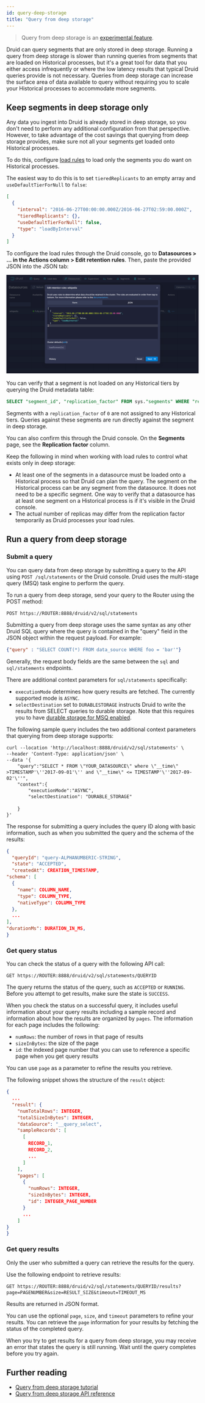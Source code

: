 ```yaml
---
id: query-deep-storage
title: "Query from deep storage"
---
```


<!--
  ~ Licensed to the Apache Software Foundation (ASF) under one
  ~ or more contributor license agreements.  See the NOTICE file
  ~ distributed with this work for additional information
  ~ regarding copyright ownership.  The ASF licenses this file
  ~ to you under the Apache License, Version 2.0 (the
  ~ "License"); you may not use this file except in compliance
  ~ with the License.  You may obtain a copy of the License at
  ~
  ~   http://www.apache.org/licenses/LICENSE-2.0
  ~
  ~ Unless required by applicable law or agreed to in writing,
  ~ software distributed under the License is distributed on an
  ~ "AS IS" BASIS, WITHOUT WARRANTIES OR CONDITIONS OF ANY
  ~ KIND, either express or implied.  See the License for the
  ~ specific language governing permissions and limitations
  ~ under the License.
  -->

> Query from deep storage is an [experimental feature](../development/experimental.md).

Druid can query segments that are only stored in deep storage. Running a query from deep storage is slower than running queries from segments that are loaded on Historical processes, but it's a great tool for data that you either access infrequently or where the low latency results that typical Druid queries provide is not necessary. Queries from deep storage can increase the surface area of data available to query without requiring you to scale your Historical processes to accommodate more segments.

## Keep segments in deep storage only

Any data you ingest into Druid is already stored in deep storage, so you don't need to perform any additional configuration from that perspective. However, to take advantage of the cost savings that querying from deep storage provides, make sure not all your segments get loaded onto Historical processes.

To do this, configure [load rules](../operations/rule-configuration.md#load-rules) to load only the segments you do want on Historical processes. 

The easiest way to do this is to set `tieredReplicants` to an empty array and `useDefaultTierForNull` to `false`:

```json
[
  {
    "interval": "2016-06-27T00:00:00.000Z/2016-06-27T02:59:00.000Z",
    "tieredReplicants": {},
    "useDefaultTierForNull": false,
    "type": "loadByInterval"
  }
]
```

To configure the load rules through the Druid console, go to **Datasources > ... in the Actions column > Edit retention rules**. Then, paste the provided JSON into the JSON tab:

![](../assets/tutorial-query-deepstorage-retention-rule.png)


You can verify that a segment is not loaded on any Historical tiers by querying the Druid metadata table:

```sql
SELECT "segment_id", "replication_factor" FROM sys."segments" WHERE "replication_factor" = 0 AND "datasource" = YOUR_DATASOURCE
```

Segments with a `replication_factor` of `0` are not assigned to any Historical tiers. Queries against these segments are run directly against the segment in deep storage. 

You can also confirm this through the Druid console. On the **Segments** page, see the **Replication factor** column.

Keep the following in mind when working with load rules to control what exists only in deep storage:

- At least one of the segments in a datasource must be loaded onto a Historical process so that Druid can plan the query. The segment on the Historical process can be any segment from the datasource. It does not need to be a specific segment. One way to verify that a datasource has at least one segment on a Historical process is if it's visible in the Druid console.
- The actual number of replicas may differ from the replication factor temporarily as Druid processes your load rules.

## Run a query from deep storage

### Submit a query

You can query data from deep storage by submitting a query to the API using `POST /sql/statements`  or the Druid console. Druid uses the multi-stage query (MSQ) task engine to perform the query.

To run a query from deep storage, send your query to the Router using the POST method:

```
POST https://ROUTER:8888/druid/v2/sql/statements
```

Submitting a query from deep storage uses the same syntax as any other Druid SQL query where the query is contained in the "query" field in the JSON object within the request payload. For example:

```json
{"query" : "SELECT COUNT(*) FROM data_source WHERE foo = 'bar'"}
```  

Generally, the request body fields are the same between the `sql` and `sql/statements` endpoints.

There are additional context parameters for `sql/statements` specifically: 

   - `executionMode`  determines how query results are fetched. The currently supported mode is `ASYNC`. 
   - `selectDestination` set to `DURABLESTORAGE` instructs Druid to write the results from SELECT queries to durable storage. Note that this requires you to have [durable storage for MSQ enabled](../operations/durable-storage.md).

The following sample query includes the two additional context parameters that querying from deep storage supports:

```
curl --location 'http://localhost:8888/druid/v2/sql/statements' \
--header 'Content-Type: application/json' \
--data '{
    "query":"SELECT * FROM \"YOUR_DATASOURCE\" where \"__time\" >TIMESTAMP'\''2017-09-01'\'' and \"__time\" <= TIMESTAMP'\''2017-09-02'\''",
    "context":{
        "executionMode":"ASYNC",
        "selectDestination": "DURABLE_STORAGE"

    }  
}'
```

The response for submitting a query includes the query ID along with basic information, such as when you submitted the query and the schema of the results:

```json
{
  "queryId": "query-ALPHANUMBERIC-STRING",
  "state": "ACCEPTED",
  "createdAt": CREATION_TIMESTAMP,
"schema": [
  {
    "name": COLUMN_NAME,
    "type": COLUMN_TYPE,
    "nativeType": COLUMN_TYPE
  },
  ...
],
"durationMs": DURATION_IN_MS,
}
```


### Get query status

You can check the status of a query with the following API call:

```
GET https://ROUTER:8888/druid/v2/sql/statements/QUERYID
```

The query returns the status of the query, such as `ACCEPTED` or `RUNNING`. Before you attempt to get results, make sure the state is `SUCCESS`. 

When you check the status on a successful query,  it includes useful information about your query results including a sample record and information about how the results are organized by `pages`. The information for each page includes the following:

- `numRows`: the number of rows in that page of results
- `sizeInBytes`: the size of the page
- `id`: the indexed page number that you can use to reference a specific page when you get query results

You can use `page` as a parameter to refine the results you retrieve. 

The following snippet shows the structure of the `result` object:

```json
{
  ...
  "result": {
    "numTotalRows": INTEGER,
    "totalSizeInBytes": INTEGER,
    "dataSource": "__query_select",
    "sampleRecords": [
      [
        RECORD_1,
        RECORD_2,
        ...
      ]
    ],
    "pages": [
      {
        "numRows": INTEGER,
        "sizeInBytes": INTEGER,
        "id": INTEGER_PAGE_NUMBER
      }
      ...
    ]
}
}
```

### Get query results

Only the user who submitted a query can retrieve the results for the query.

Use the following endpoint to retrieve results:

```
GET https://ROUTER:8888/druid/v2/sql/statements/QUERYID/results?page=PAGENUMBER&size=RESULT_SIZE&timeout=TIMEOUT_MS
```

Results are returned in JSON format.

You can use the optional `page`, `size`, and `timeout` parameters to refine your results. You can retrieve the `page` information for your results by fetching the status of the completed query.

When you try to get results for a query from deep storage, you may receive an error that states the query is still running. Wait until the query completes before you try again.

## Further reading

* [Query from deep storage tutorial](../tutorials/tutorial-query-deep-storage.md)
* [Query from deep storage API reference](../api-reference/sql-api.md#query-from-deep-storage)
